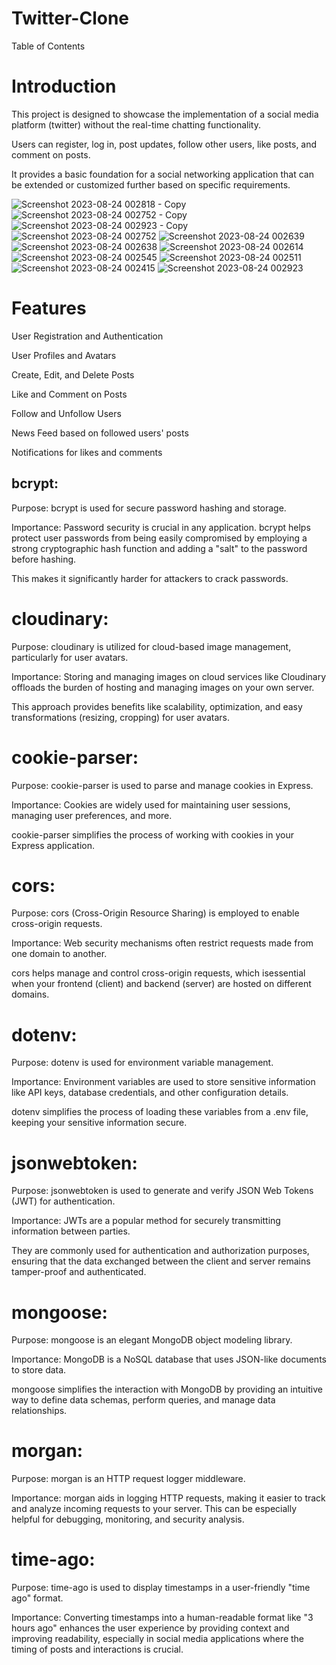 # Twitter-Clone

Table of Contents
# Introduction

This project is designed to showcase the implementation of a social media platform (twitter) without the real-time chatting functionality.

Users can register, log in, post updates, follow other users, like posts, and comment on posts. 

It provides a basic foundation for a social networking application that can be extended or customized further based on specific requirements.

![Screenshot 2023-08-24 002818 - Copy](https://github.com/Akkivarma07/Twitter-Clone/assets/124379624/9b8f5407-2d39-4f83-93a7-bf54feaef196)
![Screenshot 2023-08-24 002752 - Copy](https://github.com/Akkivarma07/Twitter-Clone/assets/124379624/36649ee7-40d5-470b-bf2f-ca9adae0f2bc)
![Screenshot 2023-08-24 002923 - Copy](https://github.com/Akkivarma07/Twitter-Clone/assets/124379624/9c094657-3070-41a3-8e76-c2e2f2ece9f7)
![Screenshot 2023-08-24 002752](https://github.com/Akkivarma07/Twitter-Clone/assets/124379624/5759cba0-4bc4-45b0-91b5-3d77789b77a2)
![Screenshot 2023-08-24 002639](https://github.com/Akkivarma07/Twitter-Clone/assets/124379624/48b23fb9-26ed-45f6-91b3-6f1c2b9aef65)
![Screenshot 2023-08-24 002638](https://github.com/Akkivarma07/Twitter-Clone/assets/124379624/aeb28014-76da-41b4-b50f-130597eafa9a)
![Screenshot 2023-08-24 002614](https://github.com/Akkivarma07/Twitter-Clone/assets/124379624/cc4c4f72-2f7c-4e4f-a592-1ae975200319)
![Screenshot 2023-08-24 002545](https://github.com/Akkivarma07/Twitter-Clone/assets/124379624/998deaec-a2bd-48b6-9dfe-321080d3967d)
![Screenshot 2023-08-24 002511](https://github.com/Akkivarma07/Twitter-Clone/assets/124379624/1b927db3-fa80-4805-bf30-234fd7ffcd56)
![Screenshot 2023-08-24 002415](https://github.com/Akkivarma07/Twitter-Clone/assets/124379624/4ab41705-1c81-4cd7-bce5-f60cecd5a4bf)
![Screenshot 2023-08-24 002923](https://github.com/Akkivarma07/Twitter-Clone/assets/124379624/87a21ab9-58f0-4802-af90-d6776457463c)

# Features
User Registration and Authentication

User Profiles and Avatars

Create, Edit, and Delete Posts

Like and Comment on Posts

Follow and Unfollow Users

News Feed based on followed users' posts

Notifications for likes and comments


## bcrypt:

Purpose: bcrypt is used for secure password hashing and storage.

Importance: Password security is crucial in any application. bcrypt helps protect user passwords from being easily compromised by employing a strong cryptographic hash function and adding a "salt" to the password before hashing. 

This makes it significantly harder for attackers to crack passwords.


# cloudinary:

Purpose: cloudinary is utilized for cloud-based image management, particularly for user avatars.

Importance: Storing and managing images on cloud services like Cloudinary offloads the burden of hosting and managing images on your own server.

This approach provides benefits like scalability, optimization, and easy transformations (resizing, cropping) for user avatars.



# cookie-parser:

Purpose: cookie-parser is used to parse and manage cookies in Express.

Importance: Cookies are widely used for maintaining user sessions, managing user preferences, and more.

cookie-parser simplifies the process of working with cookies in your Express application.


# cors:

Purpose: cors (Cross-Origin Resource Sharing) is employed to enable cross-origin requests.

Importance: Web security mechanisms often restrict requests made from one domain to another. 

cors helps manage and control cross-origin requests, which isessential when your frontend (client) and backend (server) are hosted on different domains.


# dotenv:

Purpose: dotenv is used for environment variable management.

Importance: Environment variables are used to store sensitive information like API keys, database credentials, and other configuration details. 

dotenv simplifies the process of loading these variables from a .env file, keeping your sensitive information secure.


# jsonwebtoken:

Purpose: jsonwebtoken is used to generate and verify JSON Web Tokens (JWT) for authentication.

Importance: JWTs are a popular method for securely transmitting information between parties.

They are commonly used for authentication and authorization purposes, ensuring that the data exchanged between the client and server remains tamper-proof and authenticated.


# mongoose:

Purpose: mongoose is an elegant MongoDB object modeling library.

Importance: MongoDB is a NoSQL database that uses JSON-like documents to store data.

mongoose simplifies the interaction with MongoDB by providing an intuitive way to define data schemas, perform queries, and manage data relationships.


# morgan:

Purpose: morgan is an HTTP request logger middleware.

Importance: morgan aids in logging HTTP requests, making it easier to track and analyze incoming requests to your server. 
This can be especially helpful for debugging, monitoring, and security analysis.


# time-ago:

Purpose: time-ago is used to display timestamps in a user-friendly "time ago" format.

Importance: Converting timestamps into a human-readable format like "3 hours ago" enhances the user experience by providing context and improving readability, especially in social media applications where the timing of posts and interactions is crucial.



